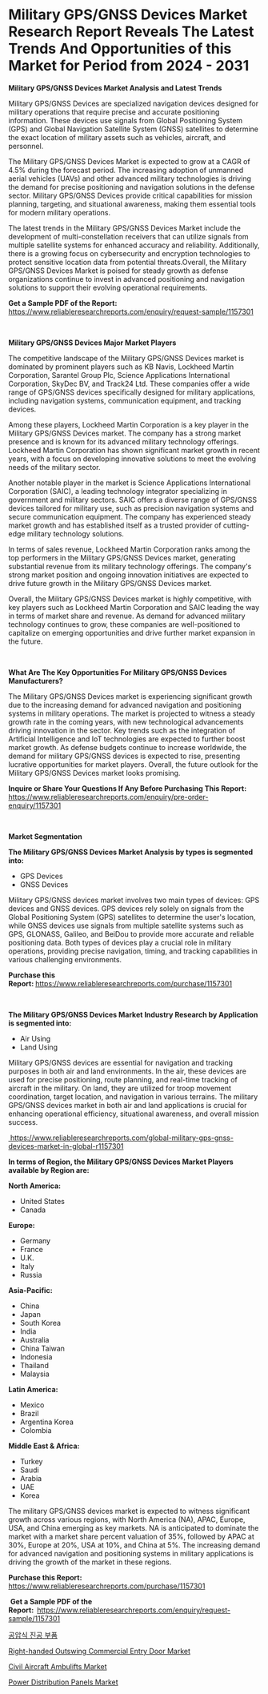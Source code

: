 <p><h1>Military GPS/GNSS Devices Market Research Report Reveals The Latest Trends And Opportunities of this Market for Period from 2024 - 2031</h1></p><p><strong>Military GPS/GNSS Devices Market Analysis and Latest Trends</strong></p>
<p><p>Military GPS/GNSS Devices are specialized navigation devices designed for military operations that require precise and accurate positioning information. These devices use signals from Global Positioning System (GPS) and Global Navigation Satellite System (GNSS) satellites to determine the exact location of military assets such as vehicles, aircraft, and personnel.</p><p>The Military GPS/GNSS Devices Market is expected to grow at a CAGR of 4.5% during the forecast period. The increasing adoption of unmanned aerial vehicles (UAVs) and other advanced military technologies is driving the demand for precise positioning and navigation solutions in the defense sector. Military GPS/GNSS Devices provide critical capabilities for mission planning, targeting, and situational awareness, making them essential tools for modern military operations.</p><p>The latest trends in the Military GPS/GNSS Devices Market include the development of multi-constellation receivers that can utilize signals from multiple satellite systems for enhanced accuracy and reliability. Additionally, there is a growing focus on cybersecurity and encryption technologies to protect sensitive location data from potential threats.Overall, the Military GPS/GNSS Devices Market is poised for steady growth as defense organizations continue to invest in advanced positioning and navigation solutions to support their evolving operational requirements.</p></p>
<p><strong>Get a Sample PDF of the Report:&nbsp;</strong> <a href="https://www.reliableresearchreports.com/enquiry/request-sample/1157301">https://www.reliableresearchreports.com/enquiry/request-sample/1157301</a></p>
<p>&nbsp;</p>
<p><strong>Military GPS/GNSS Devices Major Market Players</strong></p>
<p><p>The competitive landscape of the Military GPS/GNSS Devices market is dominated by prominent players such as KB Navis, Lockheed Martin Corporation, Sarantel Group Plc, Science Applications International Corporation, SkyDec BV, and Track24 Ltd. These companies offer a wide range of GPS/GNSS devices specifically designed for military applications, including navigation systems, communication equipment, and tracking devices.</p><p>Among these players, Lockheed Martin Corporation is a key player in the Military GPS/GNSS Devices market. The company has a strong market presence and is known for its advanced military technology offerings. Lockheed Martin Corporation has shown significant market growth in recent years, with a focus on developing innovative solutions to meet the evolving needs of the military sector.</p><p>Another notable player in the market is Science Applications International Corporation (SAIC), a leading technology integrator specializing in government and military sectors. SAIC offers a diverse range of GPS/GNSS devices tailored for military use, such as precision navigation systems and secure communication equipment. The company has experienced steady market growth and has established itself as a trusted provider of cutting-edge military technology solutions.</p><p>In terms of sales revenue, Lockheed Martin Corporation ranks among the top performers in the Military GPS/GNSS Devices market, generating substantial revenue from its military technology offerings. The company's strong market position and ongoing innovation initiatives are expected to drive future growth in the Military GPS/GNSS Devices market.</p><p>Overall, the Military GPS/GNSS Devices market is highly competitive, with key players such as Lockheed Martin Corporation and SAIC leading the way in terms of market share and revenue. As demand for advanced military technology continues to grow, these companies are well-positioned to capitalize on emerging opportunities and drive further market expansion in the future.</p></p>
<p>&nbsp;</p>
<p><strong>What Are The Key Opportunities For Military GPS/GNSS Devices Manufacturers?</strong></p>
<p><p>The Military GPS/GNSS Devices market is experiencing significant growth due to the increasing demand for advanced navigation and positioning systems in military operations. The market is projected to witness a steady growth rate in the coming years, with new technological advancements driving innovation in the sector. Key trends such as the integration of Artificial Intelligence and IoT technologies are expected to further boost market growth. As defense budgets continue to increase worldwide, the demand for military GPS/GNSS devices is expected to rise, presenting lucrative opportunities for market players. Overall, the future outlook for the Military GPS/GNSS Devices market looks promising.</p></p>
<p><strong>Inquire or Share Your Questions If Any Before Purchasing This Report:</strong> <a href="https://www.reliableresearchreports.com/enquiry/pre-order-enquiry/1157301">https://www.reliableresearchreports.com/enquiry/pre-order-enquiry/1157301</a></p>
<p>&nbsp;</p>
<p><strong>Market Segmentation</strong></p>
<p><strong>The Military GPS/GNSS Devices Market Analysis by types is segmented into:</strong></p>
<p><ul><li>GPS Devices</li><li>GNSS Devices</li></ul></p>
<p><p>Military GPS/GNSS devices market involves two main types of devices: GPS devices and GNSS devices. GPS devices rely solely on signals from the Global Positioning System (GPS) satellites to determine the user's location, while GNSS devices use signals from multiple satellite systems such as GPS, GLONASS, Galileo, and BeiDou to provide more accurate and reliable positioning data. Both types of devices play a crucial role in military operations, providing precise navigation, timing, and tracking capabilities in various challenging environments.</p></p>
<p><strong>Purchase this Report:&nbsp;</strong><a href="https://www.reliableresearchreports.com/purchase/1157301">https://www.reliableresearchreports.com/purchase/1157301</a></p>
<p>&nbsp;</p>
<p><strong>The Military GPS/GNSS Devices Market Industry Research by Application is segmented into:</strong></p>
<p><ul><li>Air Using</li><li>Land Using</li></ul></p>
<p><p>Military GPS/GNSS devices are essential for navigation and tracking purposes in both air and land environments. In the air, these devices are used for precise positioning, route planning, and real-time tracking of aircraft in the military. On land, they are utilized for troop movement coordination, target location, and navigation in various terrains. The military GPS/GNSS devices market in both air and land applications is crucial for enhancing operational efficiency, situational awareness, and overall mission success.</p></p>
<p><a href="https://www.reliableresearchreports.com/global-military-gps-gnss-devices-market-in-global-r1157301">&nbsp;https://www.reliableresearchreports.com/global-military-gps-gnss-devices-market-in-global-r1157301</a></p>
<p><strong>In terms of Region, the Military GPS/GNSS Devices Market Players available by Region are:</strong></p>
<p>
    <p> <strong> North America: </strong>
        <ul>
            <li>United States</li>
            <li>Canada</li>
        </ul>
        </p> 
    <p> <strong> Europe: </strong>
        <ul>
            <li>Germany</li>
            <li>France</li>
            <li>U.K.</li>
            <li>Italy</li>
            <li>Russia</li>
        </ul>
        </p> 
    <p> <strong> Asia-Pacific: </strong>
        <ul>
            <li>China</li>
            <li>Japan</li>
            <li>South Korea</li>
            <li>India</li>
            <li>Australia</li>
            <li>China Taiwan</li>
            <li>Indonesia</li>
            <li>Thailand</li>
            <li>Malaysia</li>
        </ul>
        </p> 
    <p> <strong> Latin America: </strong>
        <ul>
            <li>Mexico</li>
            <li>Brazil</li>
            <li>Argentina Korea</li>
            <li>Colombia</li>
        </ul>
        </p> 
    <p> <strong> Middle East & Africa: </strong>
        <ul>
            <li>Turkey</li>
            <li>Saudi</li>
            <li>Arabia</li>
            <li>UAE</li>
            <li>Korea</li>
        </ul>
    </p>
    </p>
<p><p>The military GPS/GNSS devices market is expected to witness significant growth across various regions, with North America (NA), APAC, Europe, USA, and China emerging as key markets. NA is anticipated to dominate the market with a market share percent valuation of 35%, followed by APAC at 30%, Europe at 20%, USA at 10%, and China at 5%. The increasing demand for advanced navigation and positioning systems in military applications is driving the growth of the market in these regions.</p></p>
<p><strong>Purchase this Report: </strong><a href="https://www.reliableresearchreports.com/purchase/1157301">https://www.reliableresearchreports.com/purchase/1157301</a></p>
<p>&nbsp;<strong>Get a Sample PDF of the Report:&nbsp;&nbsp;</strong><a href="https://www.reliableresearchreports.com/enquiry/request-sample/1157301">https://www.reliableresearchreports.com/enquiry/request-sample/1157301</a></p>
<p><strong></strong></p>
<p><p><a href="https://github.com/rahat-gis/Market-Research-Report-List-1/blob/main/3479179173764.md">공압식 진공 부품</a></p><p><a href="https://www.linkedin.com/pulse/comprehensive-analysis-global-right-handed-outswing-commercial-vyuff">Right-handed Outswing Commercial Entry Door Market</a></p><p><a href="https://www.linkedin.com/pulse/civil-aircraft-ambulifts-market-size-amp-share-analysis-qdllf">Civil Aircraft Ambulifts Market</a></p><p><a href="https://github.com/waylose1223/Market-Research-Report-List-1/blob/main/power-distribution-panels-market.md">Power Distribution Panels Market</a></p></p>